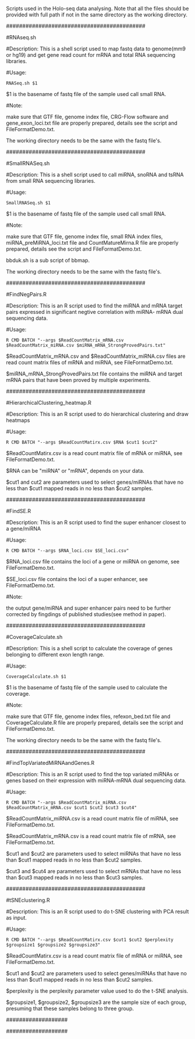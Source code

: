 Scripts used in the Holo-seq data analysing.
Note that all the files should be provided with full path if not in the same directory as the working directory.


###########################################

#RNAseq.sh

#Description: This is a shell script used to map fastq data to genome(mm9 or hg19) and get gene read count for mRNA and total RNA sequencing libraries.

#Usage: 

	RNASeq.sh $1
$1 is the basename of fastq file of the sample used call small RNA.

#Note:

make sure that GTF file, genome index file, CRG-Flow software and gene_exon_loci.txt file are properly prepared, details see the script and FileFormatDemo.txt.

The working directory needs to be the same with the fastq file's.


###########################################

#SmallRNASeq.sh

#Description: This is a shell script used to call miRNA, snoRNA and tsRNA from small RNA sequencing libraries.

#Usage: 

	SmallRNASeq.sh $1
$1 is the basename of fastq file of the sample used call small RNA.

#Note:

make sure that GTF file, genome index file, small RNA index files, miRNA_preMiRNA_loci.txt file and CountMatureMirna.R file are 
properly prepared, details see the script and FileFormatDemo.txt.

bbduk.sh is a sub script of bbmap.

The working directory needs to be the same with the fastq file's.

###########################################

#FindNegPairs.R

#Description: This is an R script used to find the miRNA and mRNA target pairs expressed in significant negtive correlation with miRNA-
mRNA dual sequencing data.

#Usage: 

	R CMD BATCH "--args $ReadCountMatrix_mRNA.csv $ReadCountMatrix_miRNA.csv $miRNA_mRNA_StrongProvedPairs.txt"
$ReadCountMatrix_mRNA.csv and $ReadCountMatrix_miRNA.csv files are read count matrix files of mRNA and miRNA, see FileFormatDemo.txt.

$miRNA_mRNA_StrongProvedPairs.txt file contains the miRNA and target mRNA pairs that have been proved by multiple experiments.


###########################################

#HierarchicalClustering_heatmap.R

#Description: This is an R script used to do hierarchical clustering and draw heatmaps

#Usage: 

	R CMD BATCH "--args $ReadCountMatirx.csv $RNA $cut1 $cut2"

$ReadCountMatirx.csv is a read count matrix file of mRNA or miRNA, see FileFormatDemo.txt.

$RNA can be "miRNA" or "mRNA", depends on your data.

$cut1 and cut2 are parameters used to select genes/miRNAs that have no less than $cut1 mapped reads in no less than $cut2 samples.


###########################################

#FindSE.R

#Description: This is an R script used to find the super enhancer closest to a gene/miRNA

#Usage: 

	R CMD BATCH "--args $RNA_loci.csv $SE_loci.csv"
$RNA_loci.csv file contains the loci of a gene or miRNA on genome, see FileFormatDemo.txt.

$SE_loci.csv file contains the loci of a super enhancer, see FileFormatDemo.txt.

#Note:

the output gene/miRNA and super enhancer pairs need to be further corrected by fingdings of published studies(see method in paper).


###########################################

#CoverageCalculate.sh

#Description: This is a shell script to calculate the coverage of genes belonging to different exon length range.

#Usage: 

	CoverageCalculate.sh $1
$1 is the basename of fastq file of the sample used to calculate the coverage.

#Note: 

make sure that GTF file, genome index files, refexon_bed.txt file and CoverageCalculate.R file are properly prepared, details see the script and FileFormatDemo.txt.

The working directory needs to be the same with the fastq file's.

###########################################

#FindTopVariatedMiRNAandGenes.R

#Description: This is an R script used to find the top variated miRNAs or genes based on their expression with miRNA-mRNA dual sequencing data.

#Usage: 

	R CMD BATCH "--args $ReadCountMatrix_miRNA.csv $ReadCountMatrix_mRNA.csv $cut1 $cut2 $cut3 $cut4"
$ReadCountMatrix_miRNA.csv is a read count matrix file of miRNA, see FileFormatDemo.txt.

$ReadCountMatrix_mRNA.csv is a read count matrix file of mRNA, see FileFormatDemo.txt.

$cut1 and $cut2 are parameters used to select miRNAs that have no less than $cut1 mapped reads in no less than $cut2 samples.

$cut3 and $cut4 are parameters used to select mRNAs that have no less than $cut3 mapped reads in no less than $cut3 samples.


###########################################

#tSNEclustering.R

#Description: This is an R script used to do t-SNE clustering with PCA result as input.

#Usage: 

	R CMD BATCH "--args $ReadCountMatirx.csv $cut1 $cut2 $perplexity $groupsize1 $groupsize2 $groupsize3"
$ReadCountMatirx.csv is a read count matrix file of mRNA or miRNA, see FileFormatDemo.txt.

$cut1 and $cut2 are parameters used to select genes/miRNAs that have no less than $cut1 mapped reads in no less than $cut2 samples.

$perplexity is the perplexity parameter value used to do the t-SNE analysis.

$groupsize1, $groupsize2, $groupsize3 are the sample size of each group, presuming that these samples belong to three group.



###################

###################

